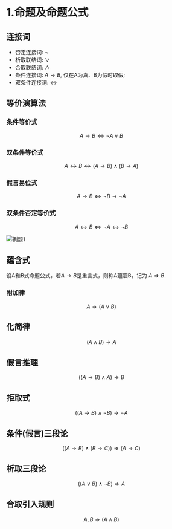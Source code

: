 # 1.命题及命题公式
## 连接词
* 否定连接词: $\neg$
* 析取联结词: $\lor$
* 合取联结词: $\land$
* 条件连接词: $A \rightarrow B$, 仅在A为真、B为假时取假;
* 双条件连接词:  $\leftrightarrow$

## 等价演算法
### 条件等价式 

$$A \rightarrow B \Leftrightarrow \neg A \lor B$$
### 双条件等价式

$$A\leftrightarrow B \Leftrightarrow (A\rightarrow B)\land(B\rightarrow A)$$
### 假言易位式

$$A \rightarrow B \Leftrightarrow \neg B \rightarrow \neg A$$
### 双条件否定等价式

$$ A \leftrightarrow B \Leftrightarrow  \neg A \leftrightarrow \neg B$$

![例题1](img/210aeba1ab04150a791e666cda4f652907e7b899.png@1192w.avif)

## 蕴含式
设A和B式命题公式，若$A \rightarrow B$是重言式，则称A蕴涵B，记为 $A \Rightarrow B$.
### 附加律

$$A \Rightarrow (A\lor B)$$
## 化简律

$$(A\land B) \Rightarrow A$$
## 假言推理

$$((A \rightarrow B) \land A) \rightarrow B$$
## 拒取式

$$((A \rightarrow B) \land \neg B) \rightarrow \neg A$$
## 条件(假言)三段论

$$((A \rightarrow B) \land (B\rightarrow C))\Rightarrow (A \rightarrow C)$$
## 析取三段论

$$((A \lor B )\land \neg B) \Rightarrow A$$
## 合取引入规则

$$A,B \Rightarrow (A \land B)$$